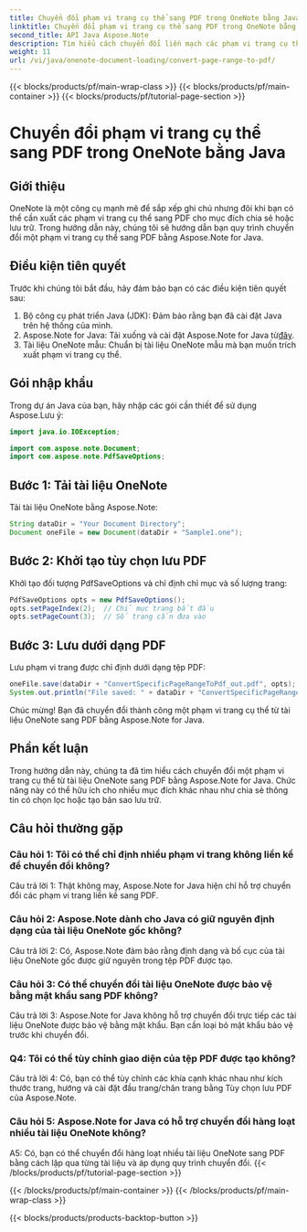 ```yaml
---
title: Chuyển đổi phạm vi trang cụ thể sang PDF trong OneNote bằng Java
linktitle: Chuyển đổi phạm vi trang cụ thể sang PDF trong OneNote bằng Java
second_title: API Java Aspose.Note
description: Tìm hiểu cách chuyển đổi liền mạch các phạm vi trang cụ thể từ OneNote sang PDF bằng Aspose.Note for Java. Giữ nguyên định dạng và bố cục một cách dễ dàng.
weight: 11
url: /vi/java/onenote-document-loading/convert-page-range-to-pdf/
---
```


{{< blocks/products/pf/main-wrap-class >}}
{{< blocks/products/pf/main-container >}}
{{< blocks/products/pf/tutorial-page-section >}}

# Chuyển đổi phạm vi trang cụ thể sang PDF trong OneNote bằng Java

## Giới thiệu

OneNote là một công cụ mạnh mẽ để sắp xếp ghi chú nhưng đôi khi bạn có thể cần xuất các phạm vi trang cụ thể sang PDF cho mục đích chia sẻ hoặc lưu trữ. Trong hướng dẫn này, chúng tôi sẽ hướng dẫn bạn quy trình chuyển đổi một phạm vi trang cụ thể sang PDF bằng Aspose.Note for Java.

## Điều kiện tiên quyết

Trước khi chúng tôi bắt đầu, hãy đảm bảo bạn có các điều kiện tiên quyết sau:

1. Bộ công cụ phát triển Java (JDK): Đảm bảo rằng bạn đã cài đặt Java trên hệ thống của mình.
2.  Aspose.Note for Java: Tải xuống và cài đặt Aspose.Note for Java từ[đây](https://releases.aspose.com/note/java/).
3. Tài liệu OneNote mẫu: Chuẩn bị tài liệu OneNote mẫu mà bạn muốn trích xuất phạm vi trang cụ thể.

## Gói nhập khẩu

Trong dự án Java của bạn, hãy nhập các gói cần thiết để sử dụng Aspose.Lưu ý:

```java
import java.io.IOException;

import com.aspose.note.Document;
import com.aspose.note.PdfSaveOptions;
```

## Bước 1: Tải tài liệu OneNote

Tải tài liệu OneNote bằng Aspose.Note:

```java
String dataDir = "Your Document Directory";
Document oneFile = new Document(dataDir + "Sample1.one");
```

## Bước 2: Khởi tạo tùy chọn lưu PDF

Khởi tạo đối tượng PdfSaveOptions và chỉ định chỉ mục và số lượng trang:

```java
PdfSaveOptions opts = new PdfSaveOptions();
opts.setPageIndex(2);  // Chỉ mục trang bắt đầu
opts.setPageCount(3);  // Số trang cần đưa vào
```

## Bước 3: Lưu dưới dạng PDF

Lưu phạm vi trang được chỉ định dưới dạng tệp PDF:

```java
oneFile.save(dataDir + "ConvertSpecificPageRangeToPdf_out.pdf", opts);
System.out.println("File saved: " + dataDir + "ConvertSpecificPageRangeToPdf_out.pdf");
```

Chúc mừng! Bạn đã chuyển đổi thành công một phạm vi trang cụ thể từ tài liệu OneNote sang PDF bằng Aspose.Note for Java.

## Phần kết luận

Trong hướng dẫn này, chúng ta đã tìm hiểu cách chuyển đổi một phạm vi trang cụ thể từ tài liệu OneNote sang PDF bằng Aspose.Note for Java. Chức năng này có thể hữu ích cho nhiều mục đích khác nhau như chia sẻ thông tin có chọn lọc hoặc tạo bản sao lưu trữ.

## Câu hỏi thường gặp

### Câu hỏi 1: Tôi có thể chỉ định nhiều phạm vi trang không liền kề để chuyển đổi không?

Câu trả lời 1: Thật không may, Aspose.Note for Java hiện chỉ hỗ trợ chuyển đổi các phạm vi trang liền kề sang PDF.

### Câu hỏi 2: Aspose.Note dành cho Java có giữ nguyên định dạng của tài liệu OneNote gốc không?

Câu trả lời 2: Có, Aspose.Note đảm bảo rằng định dạng và bố cục của tài liệu OneNote gốc được giữ nguyên trong tệp PDF được tạo.

### Câu hỏi 3: Có thể chuyển đổi tài liệu OneNote được bảo vệ bằng mật khẩu sang PDF không?

Câu trả lời 3: Aspose.Note for Java không hỗ trợ chuyển đổi trực tiếp các tài liệu OneNote được bảo vệ bằng mật khẩu. Bạn cần loại bỏ mật khẩu bảo vệ trước khi chuyển đổi.

### Q4: Tôi có thể tùy chỉnh giao diện của tệp PDF được tạo không?

Câu trả lời 4: Có, bạn có thể tùy chỉnh các khía cạnh khác nhau như kích thước trang, hướng và cài đặt đầu trang/chân trang bằng Tùy chọn lưu PDF của Aspose.Note.

### Câu hỏi 5: Aspose.Note for Java có hỗ trợ chuyển đổi hàng loạt nhiều tài liệu OneNote không?

A5: Có, bạn có thể chuyển đổi hàng loạt nhiều tài liệu OneNote sang PDF bằng cách lặp qua từng tài liệu và áp dụng quy trình chuyển đổi.
{{< /blocks/products/pf/tutorial-page-section >}}

{{< /blocks/products/pf/main-container >}}
{{< /blocks/products/pf/main-wrap-class >}}

{{< blocks/products/products-backtop-button >}}
